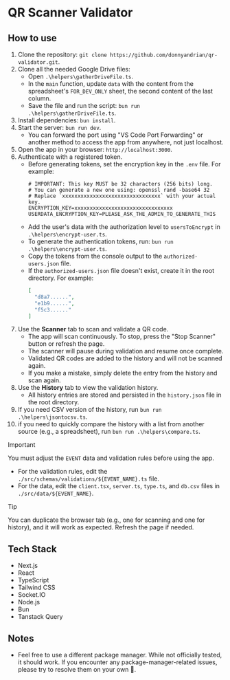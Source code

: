 # QR Scanner Validator

## How to use
1. Clone the repository: `git clone https://github.com/donnyandrian/qr-validator.git`.
2. Clone all the needed Google Drive files:
    - Open `.\helpers\gatherDriveFile.ts`.
    - In the `main` function, update `data` with the content from the spreadsheet's `FOR_DEV_ONLY` sheet, the second content of the last column.
    - Save the file and run the script: `bun run .\helpers\gatherDriveFile.ts`.
3. Install dependencies: `bun install`.
4. Start the server: `bun run dev`.
    - You can forward the port using "VS Code Port Forwarding" or another method to access the app from anywhere, not just localhost.
5. Open the app in your browser: `http://localhost:3000`.
6. Authenticate with a registered token.
    - Before generating tokens, set the encryption key in the `.env` file. For example:
      ```env
      # IMPORTANT: This key MUST be 32 characters (256 bits) long.
      # You can generate a new one using: openssl rand -base64 32
      # Replace `xxxxxxxxxxxxxxxxxxxxxxxxxxxxxxxx` with your actual key.
      ENCRYPTION_KEY=xxxxxxxxxxxxxxxxxxxxxxxxxxxxxxxx
      USERDATA_ENCRYPTION_KEY=PLEASE_ASK_THE_ADMIN_TO_GENERATE_THIS
      ```
    - Add the user's data with the authorization level to `usersToEncrypt` in `.\helpers\encrypt-user.ts`.
    - To generate the authentication tokens, run: `bun run .\helpers\encrypt-user.ts`.
    - Copy the tokens from the console output to the `authorized-users.json` file.
    - If the `authorized-users.json` file doesn't exist, create it in the root directory. For example:
      ```json
      [
        "d8a7......",
        "e1b9......",
        "f5c3......"
      ]
      ```
7. Use the **Scanner** tab to scan and validate a QR code.
    - The app will scan continuously. To stop, press the "Stop Scanner" button or refresh the page.
    - The scanner will pause during validation and resume once complete.
    - Validated QR codes are added to the history and will not be scanned again.
    - If you make a mistake, simply delete the entry from the history and scan again.
8. Use the **History** tab to view the validation history.
    - All history entries are stored and persisted in the `history.json` file in the root directory.
9. If you need CSV version of the history, run `bun run .\helpers\jsontocsv.ts`.
10. if you need to quickly compare the history with a list from another source (e.g., a spreadsheet), run `bun run .\helpers\compare.ts`.

> [!IMPORTANT]
> You must adjust the `EVENT` data and validation rules before using the app.
> - For the validation rules, edit the `./src/schemas/validations/${EVENT_NAME}.ts` file.
> - For the data, edit the `client.tsx`, `server.ts`, `type.ts`, and `db.csv` files in `./src/data/${EVENT_NAME}`.

> [!TIP]
> You can duplicate the browser tab (e.g., one for scanning and one for history), and it will work as expected. Refresh the page if needed.

## Tech Stack
- Next.js
- React
- TypeScript
- Tailwind CSS
- Socket.IO
- Node.js
- Bun
- Tanstack Query

## Notes
- Feel free to use a different package manager. While not officially tested, it should work. If you encounter any package-manager-related issues, please try to resolve them on your own 🗿.